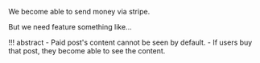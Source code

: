 We become able to send money via stripe.

But we need feature something like...

!!! abstract
    - Paid post's content cannot be seen by default.
    - If users buy that post, they become able to see the content. 
